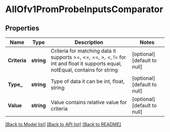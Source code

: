 # AllOfv1PromProbeInputsComparator

## Properties
Name | Type | Description | Notes
------------ | ------------- | ------------- | -------------
**Criteria** | **string** | Criteria for matching data it supports &gt;&#x3D;, &lt;&#x3D;, &#x3D;&#x3D;, &gt;, &lt;, !&#x3D; for int and float it supports equal, notEqual, contains for string | [optional] [default to null]
**Type_** | **string** | Type of data it can be int, float, string | [optional] [default to null]
**Value** | **string** | Value contains relative value for criteria | [optional] [default to null]

[[Back to Model list]](../README.md#documentation-for-models) [[Back to API list]](../README.md#documentation-for-api-endpoints) [[Back to README]](../README.md)


